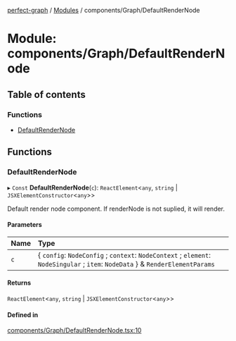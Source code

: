 [perfect-graph](../README.md) / [Modules](../modules.md) / components/Graph/DefaultRenderNode

# Module: components/Graph/DefaultRenderNode

## Table of contents

### Functions

- [DefaultRenderNode](components_Graph_DefaultRenderNode.md#defaultrendernode)

## Functions

### DefaultRenderNode

▸ `Const` **DefaultRenderNode**(`c`): `ReactElement`<`any`, `string` \| `JSXElementConstructor`<`any`\>\>

Default render node component. If renderNode is not suplied, it will render.

#### Parameters

| Name | Type |
| :------ | :------ |
| `c` | { `config`: `NodeConfig` ; `context`: `NodeContext` ; `element`: `NodeSingular` ; `item`: `NodeData`  } & `RenderElementParams` |

#### Returns

`ReactElement`<`any`, `string` \| `JSXElementConstructor`<`any`\>\>

#### Defined in

[components/Graph/DefaultRenderNode.tsx:10](https://github.com/MaastrichtU-IDS/perfect-graph/blob/15648b3/src/components/Graph/DefaultRenderNode.tsx#L10)
